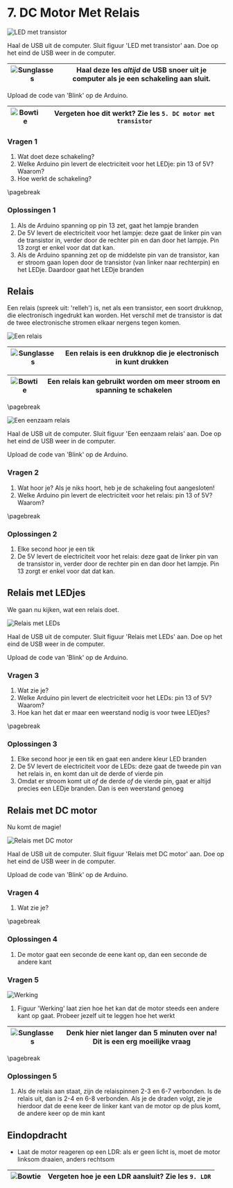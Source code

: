 # 7. DC Motor Met Relais

![LED met transistor](7_dc_motor_met_relais_led.png)

Haal de USB uit de computer. 
Sluit figuur 'LED met transistor' aan.
Doe op het eind de USB weer in de computer.

![Sunglasses](EmojiSunglasses.png) | Haal deze les *altijd* de USB snoer uit je computer als je een schakeling aan sluit.
:-------------:|:----------------------------------------: 

Upload de code van 'Blink' op de Arduino.

![Bowtie](EmojiBowtie.png) | Vergeten hoe dit werkt? Zie les `5. DC motor met transistor`
:-------------:|:----------------------------------------: 

### Vragen 1

 1. Wat doet deze schakeling?
 2. Welke Arduino pin levert de electriciteit voor het LEDje: pin 13 of 5V? Waarom?
 3. Hoe werkt de schakeling?

\pagebreak

### Oplossingen 1

 1. Als de Arduino spanning op pin 13 zet, gaat het lampje branden
 2. De 5V levert de electriciteit voor het lampje: deze gaat de linker pin van de transistor in,
    verder door de rechter pin en dan door het lampje. Pin 13 zorgt er enkel voor dat dat kan.
 3. Als de Arduino spanning zet op de middelste pin van de transistor, 
    kan er stroom gaan lopen door de transistor (van linker naar rechterpin) en het LEDje. 
    Daardoor gaat het LEDje branden

## Relais

Een relais (spreek uit: 'relleh') is, net als een transistor, een soort drukknop, die electronisch
ingedrukt kan worden. Het verschil met de transistor is dat de twee electronische
stromen elkaar nergens tegen komen.

![Een relais](7_dc_motor_met_relais_relais_echt.png)

![Sunglasses](EmojiSunglasses.png) | Een relais is een drukknop die je electronisch in kunt drukken
:-------------:|:----------------------------------------: 

![Bowtie](EmojiBowtie.png) | Een relais kan gebruikt worden om meer stroom en spanning te schakelen
:-------------:|:----------------------------------------: 

\pagebreak

![Een eenzaam relais](7_dc_motor_met_relais_relais.png)

Haal de USB uit de computer. 
Sluit figuur 'Een eenzaam relais' aan.
Doe op het eind de USB weer in de computer.

Upload de code van 'Blink' op de Arduino.

### Vragen 2

 1. Wat hoor je? Als je niks hoort, heb je de schakeling fout aangesloten!
 2. Welke Arduino pin levert de electriciteit voor het relais: pin 13 of 5V? Waarom?

\pagebreak

### Oplossingen 2

 1. Elke second hoor je een tik
 2. De 5V levert de electriciteit voor het relais: deze gaat de linker pin van de transistor in,
    verder door de rechter pin en dan door het lampje. Pin 13 zorgt er enkel voor dat dat kan.

## Relais met LEDjes

We gaan nu kijken, wat een relais doet.

![Relais met LEDs](7_dc_motor_met_relais_relais_leds.png)

Haal de USB uit de computer. 
Sluit figuur 'Relais met LEDs' aan.
Doe op het eind de USB weer in de computer.

Upload de code van 'Blink' op de Arduino.

### Vragen 3

 1. Wat zie je?
 2. Welke Arduino pin levert de electriciteit voor het LEDs: pin 13 of 5V? Waarom?
 3. Hoe kan het dat er maar een weerstand nodig is voor twee LEDjes?

\pagebreak

### Oplossingen 3

 1. Elke second hoor je een tik en gaat een andere kleur LED branden
 2. De 5V levert de electriciteit voor de LEDs: deze gaat de tweede pin van het relais in,
    en komt dan uit de derde of vierde pin
 3. Omdat er stroom komt uit *of* de derde *of* de vierde pin, gaat er altijd precies een LEDje
    branden. Dan is een weerstand genoeg

## Relais met DC motor

Nu komt de magie!

![Relais met DC motor](7_dc_motor_met_relais_relais_dc_motor.png)

Haal de USB uit de computer. 
Sluit figuur 'Relais met DC motor' aan.
Doe op het eind de USB weer in de computer.

Upload de code van 'Blink' op de Arduino.

### Vragen 4

 1. Wat zie je?
 
\pagebreak

### Oplossingen 4

 1. De motor gaat een seconde de eene kant op, dan een seconde de andere kant

### Vragen 5

![Werking](7_dc_motor_met_relais_DPDT-relay.png)

 1. Figuur 'Werking' laat zien hoe het kan dat de motor steeds een andere
    kant op gaat. Probeer jezelf uit te leggen hoe het werkt

![Sunglasses](EmojiSunglasses.png) | Denk hier niet langer dan 5 minuten over na! Dit is een erg moeilijke vraag
:-------------:|:----------------------------------------: 

\pagebreak

### Oplossingen 5

 1. Als de relais aan staat, zijn de relaispinnen 2-3 en 6-7 verbonden. Is de relais
    uit, dan is 2-4 en 6-8 verbonden. Als je de draden volgt, zie je hierdoor dat de eene
    keer de linker kant van de motor op de plus komt, de andere keer op de min kant

## Eindopdracht

 * Laat de motor reageren op een LDR: als er geen licht is, moet de motor linksom draaien, anders rechtsom

![Bowtie](EmojiBowtie.png) | Vergeten hoe je een LDR aansluit? Zie les `9. LDR`
:-------------:|:----------------------------------------: 

